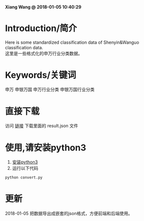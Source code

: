 #### Xiang Wang @ 2018-01-05 10:40:29


# Introduction/简介
Here is some standardized classification data of Shenyin&Wanguo classification data.  
这里是一些格式化的申万行业分类数据。  


# Keywords/关键词
申万 申银万国 申万行业分类 申银万国行业分类  


# 直接下载
访问 [链接](https://github.com/ramwin/sws_classification/releases) 下载里面的 result.json 文件


# 使用,请安装python3
1. [安装python3](https://www.python.org/downloads/)
2. 运行以下代码
```python
python convert.py
```

# 更新
2018-01-05 把数据导出成嵌套的json格式，方便前端和后端使用。
